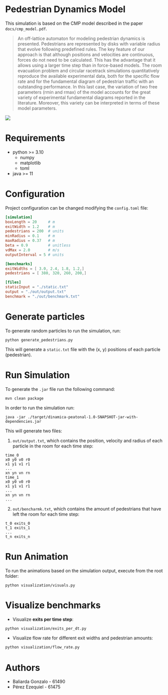 # Pedestrian Dynamics Model

This simulation is based on the CMP model described in the paper `docs/cmp_model.pdf`.

> An off-lattice automaton for modeling pedestrian dynamics is presented. Pedestrians are represented by disks
with variable radius that evolve following predefined rules. The key feature of our approach is that although
positions and velocities are continuous, forces do not need to be calculated. This has the advantage that it
allows using a larger time step than in force-based models. The room evacuation problem and circular racetrack
simulations quantitatively reproduce the available experimental data, both for the specific flow rate and for the
fundamental diagram of pedestrian traffic with an outstanding performance. In this last case, the variation of two
free parameters (rmin and rmax) of the model accounts for the great variety of experimental fundamental diagrams
reported in the literature. Moreover, this variety can be interpreted in terms of these model parameters.

![](https://github.com/gbaliarda/dinamica-peatonal/blob/main/visualization/demo.gif)

# Requirements

- python >= 3.10
  - numpy
  - matplotlib
  - toml
- java >= 11

# Configuration

Project configuration can be changed modifying the `config.toml` file:

```toml
[simulation]
boxLength = 20     # m
exitWidth = 1.2    # m
pedestrians = 200  # units
minRadius = 0.1    # m
maxRadius = 0.37   # m
beta = 0.9         # unitless
vdMax = 2.0        # m/s
outputInterval = 5 # units

[benchmarks]
exitWidths = [ 3.0, 2.4, 1.8, 1.2,]
pedestrians = [ 380, 320, 260, 200,]

[files]
staticInput = "./static.txt"
output = "./out/output.txt"
benchmark = "./out/benchmark.txt"
```

# Generate particles

To generate random particles to run the simulation, run:

```shell
python generate_pedestrians.py
```

This will generate a `static.txt` file with the (x, y) positions of each particle (pedestrian).

# Run Simulation

To generate the `.jar` file run the following command:

```shell  
mvn clean package
```

In order to run the simulation run:

```shell
java -jar ./target/dinamica-peatonal-1.0-SNAPSHOT-jar-with-dependencies.jar
```

This will generate two files:

1. `out/output.txt`, which contains the position, velocity and radius of each particle in the room for each time step:

```
time_0
x0 y0 v0 r0
x1 y1 v1 r1
...
xn yn vn rn
time_1
x0 y0 v0 r0
x1 y1 v1 r1
...
xn yn vn rn
...
```

2. `out/bencharmk.txt`, which contains the amount of pedestrians that have left the room for each time step:

```
t_0 exits_0
t_1 exits_1
...
t_n exits_n
```

# Run Animation

To run the animations based on the simulation output, execute from the root folder:

```shell
python visualization/visuals.py
```

# Visualize benchmarks

- Visualize **exits per time step**:

```bash
python visualization/exits_per_dt.py
```

- Visualize flow rate for different exit widths and pedestrian amounts:

```bash
python visualization/flow_rate.py
```

# Authors

- Baliarda Gonzalo - 61490
- Pérez Ezequiel - 61475
